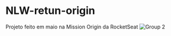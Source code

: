 # NLW-retun-origin
Projeto feito em maio na Mission Origin da RocketSeat
![Group 2](https://user-images.githubusercontent.com/102075720/178159615-eb62d848-3675-4290-860d-55bb2d17d863.png)
